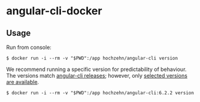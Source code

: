 # angular-cli-docker

## Usage

Run from console:

    $ docker run -i --rm -v "$PWD":/app hochzehn/angular-cli version
     
We recommend running a specific version for predictability of behaviour. The versions match [angular-cli releases](https://github.com/angular/angular-cli/releases); however, only [selected versions are available](https://hub.docker.com/r/hochzehn/angular-cli/tags/).

    $ docker run -i --rm -v "$PWD":/app hochzehn/angular-cli:6.2.2 version
    
